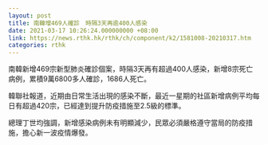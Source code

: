 ```yaml
---
layout: post
title: 南韓增469人確診　時隔3天再逾400人感染
date: 2021-03-17 10:26:24.000000000 +08:00
link: https://news.rthk.hk/rthk/ch/component/k2/1581008-20210317.htm
categories: rthk
---
```


南韓新增469宗新型肺炎確診個案，時隔3天再有超過400人感染，新增8宗死亡病例，累積9萬6800多人確診，1686人死亡。

韓聯社報道，近期由日常生活出現的感染不斷，最近一星期的社區新增病例平均每日有超過420宗，已經達到提升防疫措施至2.5級的標準。

總理丁世均強調，新增感染病例未有明顯減少，民眾必須嚴格遵守當局的防疫措施，擔心新一波疫情爆發。
